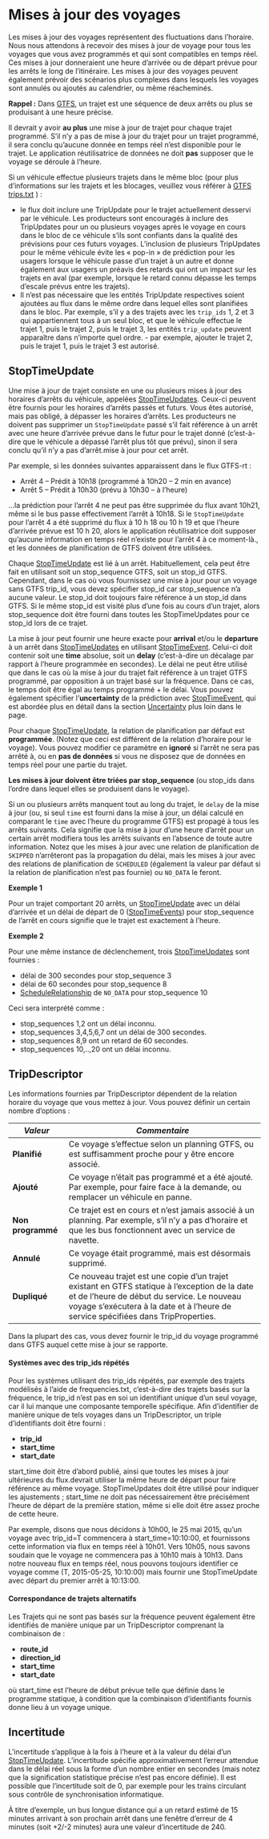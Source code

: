 # Mises à jour des voyages 
 
 Les mises à jour des voyages représentent des fluctuations dans l’horaire. Nous nous attendons à recevoir des mises à jour de voyage pour tous les voyages que vous avez programmés et qui sont compatibles en temps réel. Ces mises à jour donneraient une heure d’arrivée ou de départ prévue pour les arrêts le long de l’itinéraire. Les mises à jour des voyages peuvent également prévoir des scénarios plus complexes dans lesquels les voyages sont annulés ou ajoutés au calendrier, ou même réacheminés. 
 
 **Rappel :** Dans [GTFS](../../../schedule/reference), un trajet est une séquence de deux arrêts ou plus se produisant à une heure précise. 
 
 Il devrait y avoir **au plus** une mise à jour de trajet pour chaque trajet programmé. S’il n’y a pas de mise à jour du trajet pour un trajet programmé, il sera conclu qu’aucune donnée en temps réel n’est disponible pour le trajet. Le application réutilisatrice de données ne doit **pas** supposer que le voyage se déroule à l’heure. 
 
 Si un véhicule effectue plusieurs trajets dans le même bloc (pour plus d’informations sur les trajets et les blocages, veuillez vous référer à [GTFS trips.txt](../../../schedule/reference/#tripstxt) ) : 
 
 * le flux doit inclure une TripUpdate pour le trajet actuellement desservi par le véhicule. Les producteurs sont encouragés à inclure des TripUpdates pour un ou plusieurs voyages après le voyage en cours dans le bloc de ce véhicule s’ils sont confiants dans la qualité des prévisions pour ces futurs voyages. L’inclusion de plusieurs TripUpdates pour le même véhicule évite les « pop-in » de prédiction pour les usagers lorsque le véhicule passe d’un trajet à un autre et donne également aux usagers un préavis des retards qui ont un impact sur les trajets en aval (par exemple, lorsque le retard connu dépasse les temps d’escale prévus entre les trajets). 
 * Il n’est pas nécessaire que les entités TripUpdate respectives soient ajoutées au flux dans le même ordre dans lequel elles sont planifiées dans le bloc. Par exemple, s’il y a des trajets avec les `trip_ids` 1, 2 et 3 qui appartiennent tous à un seul bloc, et que le véhicule effectue le trajet 1, puis le trajet 2, puis le trajet 3, les entités `trip_update` peuvent apparaître dans n’importe quel ordre. - par exemple, ajouter le trajet 2, puis le trajet 1, puis le trajet 3 est autorisé. 
 
## StopTimeUpdate 
 
 Une mise à jour de trajet consiste en une ou plusieurs mises à jour des horaires d’arrêts du véhicule, appelées [StopTimeUpdates](../../reference/#message-stoptimeupdate). Ceux-ci peuvent être fournis pour les horaires d’arrêts passés et futurs. Vous êtes autorisé, mais pas obligé, à dépasser les horaires d’arrêts. Les producteurs ne doivent pas supprimer un `StopTimeUpdate` passé s’il fait référence à un arrêt avec une heure d’arrivée prévue dans le futur pour le trajet donné (c’est-à-dire que le véhicule a dépassé l’arrêt plus tôt que prévu), sinon il sera conclu qu’il n’y a pas d’arrêt.mise à jour pour cet arrêt. 
 
 Par exemple, si les données suivantes apparaissent dans le flux GTFS-rt : 
 
 * Arrêt 4 – Prédit à 10h18 (programmé à 10h20 – 2 min en avance) 
 * Arrêt 5 – Prédit à 10h30 (prévu à 10h30 – à l’heure) 
 
...la prédiction pour l’arrêt 4 ne peut pas être supprimée du flux avant 10h21, même si le bus passe effectivement l’arrêt à 10h18. Si le `StopTimeUpdate` pour l’arrêt 4 a été supprimé du flux à 10 h 18 ou 10 h 19 et que l’heure d’arrivée prévue est 10 h 20, alors le application réutilisatrice doit supposer qu’aucune information en temps réel n’existe pour l’arrêt 4 à ce moment-là., et les données de planification de GTFS doivent être utilisées. 
 
 Chaque [StopTimeUpdate](../../reference/#message-stoptimeupdate) est lié à un arrêt. Habituellement, cela peut être fait en utilisant soit un stop_sequence GTFS, soit un stop_id GTFS. Cependant, dans le cas où vous fournissez une mise à jour pour un voyage sans GTFS trip_id, vous devez spécifier stop_id car stop_sequence n’a aucune valeur. Le stop_id doit toujours faire référence à un stop_id dans GTFS. Si le même stop_id est visité plus d’une fois au cours d’un trajet, alors stop_sequence doit être fourni dans toutes les StopTimeUpdates pour ce stop_id lors de ce trajet. 
 
 La mise à jour peut fournir une heure exacte pour **arrival** et/ou le **departure** à un arrêt dans [StopTimeUpdates](../../reference/#message-stoptimeupdate) en utilisant [StopTimeEvent](../../reference/#message-stoptimeevent). Celui-ci doit contenir soit une **time** absolue, soit un **delay** (c’est-à-dire un décalage par rapport à l’heure programmée en secondes). Le délai ne peut être utilisé que dans le cas où la mise à jour du trajet fait référence à un trajet GTFS programmé, par opposition à un trajet basé sur la fréquence. Dans ce cas, le temps doit être égal au temps programmé + le délai. Vous pouvez également spécifier l’**uncertainty** de la prédiction avec [StopTimeEvent](../../reference/#message-stoptimeevent), qui est abordée plus en détail dans la section [Uncertainty](#incertitude) plus loin dans le page. 
 
 Pour chaque [StopTimeUpdate](../../reference/#message-stoptimeupdate), la relation de planification par défaut est **programmée**. (Notez que ceci est différent de la relation d’horaire pour le voyage). Vous pouvez modifier ce paramètre en **ignoré** si l’arrêt ne sera pas arrêté à, ou en **pas de données** si vous ne disposez que de données en temps réel pour une partie du trajet. 
 
 **Les mises à jour doivent être triées par stop_sequence** (ou stop_ids dans l’ordre dans lequel elles se produisent dans le voyage). 
 
 Si un ou plusieurs arrêts manquent tout au long du trajet, le `delay` de la mise à jour (ou, si seul `time` est fourni dans la mise à jour, un délai calculé en comparant le `time` avec l’heure du programme GTFS) est propagé à tous les arrêts suivants. Cela signifie que la mise à jour d’une heure d’arrêt pour un certain arrêt modifiera tous les arrêts suivants en l’absence de toute autre information. Notez que les mises à jour avec une relation de planification de `SKIPPED` n’arrêteront pas la propagation du délai, mais les mises à jour avec des relations de planification de `SCHEDULED` (également la valeur par défaut si la relation de planification n’est pas fournie) ou `NO_DATA` le feront. 
 
 **Exemple 1** 
 
 Pour un trajet comportant 20 arrêts, un [StopTimeUpdate](../../reference/#message-stoptimeupdate) avec un délai d’arrivée et un délai de départ de 0 ([StopTimeEvents](../../reference/#message-stoptimeevent)) pour stop_sequence de l’arrêt en cours signifie que le trajet est exactement à l’heure. 
 
 **Exemple 2** 
 
 Pour une même instance de déclenchement, trois [StopTimeUpdates](../../reference/#message-stoptimeupdate) sont fournies : 
 
 * délai de 300 secondes pour stop_sequence 3 
 * délai de 60 secondes pour stop_sequence 8 
 * [ScheduleRelationship](../../reference/#enum-schedulerelationship) de `NO_DATA` pour stop_sequence 10 
 
 Ceci sera interprété comme : 
 
 * stop_sequences 1,2 ont un délai inconnu. 
 * stop_sequences 3,4,5,6,7 ont un délai de 300 secondes. 
 * stop_sequences 8,9 ont un retard de 60 secondes. 
 * stop_sequences 10,..,20 ont un délai inconnu. 
 
## TripDescriptor 
 
 Les informations fournies par TripDescriptor dépendent de la relation horaire du voyage que vous mettez à jour. Vous pouvez définir un certain nombre d’options : 
 
 |_**Valeur**_|_**Commentaire**_| 
 |-----------|-------------| 
 | **Planifié** | Ce voyage s’effectue selon un planning GTFS, ou est suffisamment proche pour y être encore associé. | 
 | **Ajouté** | Ce voyage n’était pas programmé et a été ajouté. Par exemple, pour faire face à la demande, ou remplacer un véhicule en panne. | 
 | **Non programmé** | Ce trajet est en cours et n’est jamais associé à un planning. Par exemple, s’il n’y a pas d’horaire et que les bus fonctionnent avec un service de navette. | 
 | **Annulé** | Ce voyage était programmé, mais est désormais supprimé. | 
 | **Dupliqué** | Ce nouveau trajet est une copie d’un trajet existant en GTFS statique à l’exception de la date et de l’heure de début du service. Le nouveau voyage s’exécutera à la date et à l’heure de service spécifiées dans TripProperties. | 
 
 Dans la plupart des cas, vous devez fournir le trip_id du voyage programmé dans GTFS auquel cette mise à jour se rapporte. 
 
#### Systèmes avec des trip_ids répétés 
 
 Pour les systèmes utilisant des trip_ids répétés, par exemple des trajets modélisés à l’aide de frequencies.txt, c’est-à-dire des trajets basés sur la fréquence, le trip_id n’est pas en soi un identifiant unique d’un seul voyage, car il lui manque une composante temporelle 
 spécifique. Afin d’identifier de manière unique de tels voyages dans un 
 TripDescriptor, un triple d’identifiants doit être fourni : 
 
*    __trip_id__
*    __start_time__
*    __start_date__ 
 
 start_time doit être d’abord publié, ainsi que toutes les mises à jour ultérieures du flux.devrait utiliser 
 la même heure de départ pour faire référence au même voyage. StopTimeUpdates 
 doit être utilisé pour indiquer les ajustements ; start_time ne doit pas nécessairement être précisément 
 l’heure de départ de la première station, même si elle doit être assez proche de 
 cette heure. 
 
 Par exemple, disons que nous décidons à 10h00, le 25 mai 2015, qu’un voyage avec 
 trip_id=T commencera à start_time=10:10:00, et fournissons cette information via 
 flux en temps réel à 10h01. Vers 10h05, nous savons soudain que le voyage ne commencera pas 
 à 10h10 mais à 10h13. Dans notre nouveau flux en temps réel, nous pouvons toujours identifier ce voyage 
 comme (T, 2015-05-25, 10:10:00) mais fournir une StopTimeUpdate avec départ du 
 premier arrêt à 10:13:00. 
 
#### Correspondance de trajets alternatifs 
 
 Les Trajets qui ne sont pas basés sur la fréquence peuvent également être identifiés de manière unique par un 
 TripDescriptor comprenant la combinaison de : 
 
 *    __route_id__
*    __direction_id__
*    __start_time__
*    __start_date__
 
 où start_time est l’heure de début prévue telle que définie dans le programme statique, à condition que la combinaison d’identifiants fournis donne lieu à un voyage unique. 
 
 
## Incertitude 
 
 L’incertitude s’applique à la fois à l’heure et à la valeur du délai d’un [StopTimeUpdate](../../reference/#message-stoptimeupdate). L’incertitude spécifie approximativement l’erreur attendue dans le délai réel sous la forme d’un nombre entier en secondes (mais notez que la signification statistique précise n’est pas encore définie). Il est possible que l’incertitude soit de 0, par exemple pour les trains circulant sous contrôle de synchronisation informatique. 
 
 À titre d’exemple, un bus longue distance qui a un retard estimé de 15 minutes arrivant à son prochain arrêt dans une fenêtre d’erreur de 4 minutes (soit +2/-2 minutes) aura une valeur d’incertitude de 240. 
